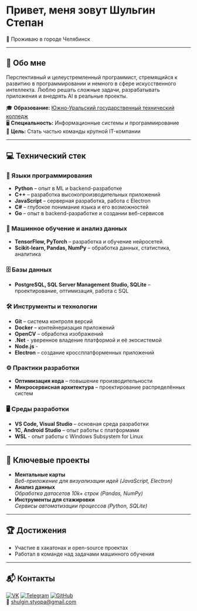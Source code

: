 # Привет, меня зовут Шульгин Степан  
📍 Проживаю в городе Челябинск  

---

## 👻 Обо мне  
Перспективный и целеустремленный программист, стремящийся к развитию в программировании и немного в сфере искусственного интеллекта. Люблю решать сложные задачи, разрабатывать приложения и внедрять AI в реальные проекты.  

🎓 **Образование:** [Южно-Уральский государственный технический колледж](https://sustec.ru/)  
🖥 **Специальность:** Информационные системы и программирование  
🎯 **Цель:** Стать частью команды крупной IT-компании  

---

## 💻 Технический стек  

### 🔹 Языки программирования  
- **Python** – опыт в ML и backend-разработке  
- **C++** – разработка высокопроизводительных приложений  
- **JavaScript** – серверная разработка, работа с Electron
- **C#** – глубокое понимание языка и его возможностей
- **Go** – опыт в backend-разработке и создании веб-сервисов

### 🤖 Машинное обучение и анализ данных  
- **TensorFlow, PyTorch** – разработка и обучение нейросетей  
- **Scikit-learn, Pandas, NumPy** – обработка данных, статистика, аналитика  

### 🗄️ Базы данных  
- **PostgreSQL, SQL Server Management Studio, SQLite** – проектирование, оптимизация, работа с SQL  

### 🛠️ Инструменты и технологии  
- **Git** – система контроля версий  
- **Docker** – контейнеризация приложений  
- **OpenCV** – обработка изображений
- **.Net** - уверенное владение платформой и её экосистемой
- **Node.js** - 
- **Electron** – создание кроссплатформенных приложений  

### ⚙️ Практики разработки  
- **Оптимизация кода** – повышение производительности   
- **Микросервисная архитектура** – проектирование распределённых систем  

### 🖥️ Среды разработки  
- **VS Code, Visual Studio** – основная среда разработки  
- **1C, Android Studio** – опыт работы с платформами
- **WSL** - опыт работы с Windows Subsystem for Linux

---

## 🚀 Ключевые проекты  
- **Ментальные карты**  
  *Веб-приложение для визуализации идей (JavaScript, Electron)*  
- **Анализ данных**  
  *Обработка датасетов 10k+ строк (Pandas, NumPy)*  
- **Инструменты для стажировки**  
  *Сервисы автоматизации процессов (Python, SQLite)*  

---

## 🏆 Достижения  
- Участие в хакатонах и open-source проектах  
- Работал в команде над задачами машинного обучения  

---

## 📬 Контакты  
[![VK](https://img.shields.io/badge/VK-0077FF?style=for-the-badge&logo=VK&logoColor=white)](https://vk.com/id859215299)  [![Telegram](https://img.shields.io/badge/Telegram-26A5E4?style=for-the-badge&logo=telegram&logoColor=white)](https://t.me/INFORGG)  [![GitHub](https://img.shields.io/badge/GitHub-181717?style=for-the-badge&logo=github&logoColor=white)](https://github.com/INFORGi)  
📧 [shulgin.styopa@gmail.com](mailto:shulgin.styopa@gmail.com)  
